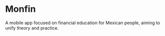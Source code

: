 # Monfin
A mobile app focused on financial education for Mexican people, aiming to unify theory and practice.

